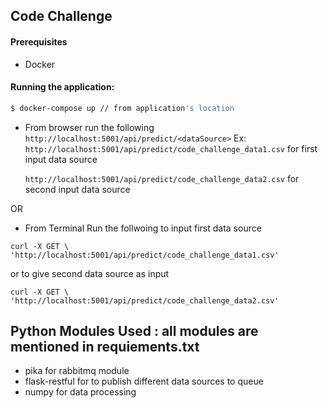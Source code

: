 ## Code Challenge
#### Prerequisites
* Docker

#### Running the application:
```sh
$ docker-compose up // from application's location
``` 
* From browser run the following 
` http://localhost:5001/api/predict/<dataSource> `
  Ex:
  ` http://localhost:5001/api/predict/code_challenge_data1.csv ` for first input data source
  
  ` http://localhost:5001/api/predict/code_challenge_data2.csv ` for second input data source
  
 OR 
 
* From Terminal Run the follwoing to input first data source
 
 `curl -X GET \
  'http://localhost:5001/api/predict/code_challenge_data1.csv'`
  
  or to give second data source as input
  
  `curl -X GET \
  'http://localhost:5001/api/predict/code_challenge_data2.csv'`
  


## Python Modules Used : all modules are mentioned in requiements.txt 
* pika for rabbitmq module
* flask-restful for to publish different data sources to queue
* numpy for data processing

